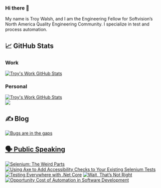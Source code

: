 ### Hi there 👋
My name is Troy Walsh, and I am the Engineering Fellow for Softvision’s North America Quality Engineering Community.
I specialize in test and process automation.


## :chart_with_upwards_trend: GitHub Stats
### Work
<a href="https://github.com/twalshcsv/twalshcsv">
  <img align="center" src="https://github-readme-stats.vercel.app/api?username=twalshcsv&show_icons=true" alt="Troy's Work GitHub Stats" />
</a><br/>

### Personal
<a href="https://github.com/TroyWalshProf">
  <img align="center" src="https://github-readme-stats.vercel.app/api?username=TroyWalshProf&show_icons=true" alt="Troy's Work GitHub Stats" />
</a><br/>
<a href="https://github.com/twalshcsv/twalshcsv">
  <img align="center" src="https://github-readme-stats.vercel.app/api/top-langs/?username=TroyWalshProf&layout=compact" />
</a>

## :writing_hand: Blog
<a target="_blank" href="https://bugsareinthegaps.azurewebsites.net/"><img src="https://user-images.githubusercontent.com/92752744/150545779-c67cd539-d6ff-4c73-945b-e0145c1f6dde.png" alt="Bugs are in the gaps"> 
<br/>

## :speaking_head: Public Speaking
[![Selenium: The Weird Parts](https://img.youtube.com/vi/cHlRvWUycOE/0.jpg)](https://www.youtube.com/watch?v=cHlRvWUycOE)
[![Using Axe to Add Accessibility Checks to Your Existing Selenium Tests](https://img.youtube.com/vi/W7Qw_dNOobc/0.jpg)](https://www.youtube.com/watch?v=jz2DO2cLbj4)
[![Testing Everywhere with .Net Core](https://img.youtube.com/vi/W7Qw_dNOobc/0.jpg)](https://www.youtube.com/watch?v=W7Qw_dNOobc)
[![Wait, That’s Not Right](https://img.youtube.com/vi/EiFQ5vVnXqA/0.jpg)](https://www.youtube.com/watch?v=EiFQ5vVnXqA)
[![Opportunity Cost of Automation in Software Development](https://img.youtube.com/vi/QoH-peKtB5Y/0.jpg)](https://www.youtube.com/watch?v=QoH-peKtB5Y)
  
<!--
**twalshcsv/twalshcsv** is a ✨ _special_ ✨ repository because its `README.md` (this file) appears on your GitHub profile.

Here are some ideas to get you started:

- 🔭 I’m currently working on ...
- 🌱 I’m currently learning ...
- 👯 I’m looking to collaborate on ...
- 🤔 I’m looking for help with ...
- 💬 Ask me about ...
- 📫 How to reach me: ...
- 😄 Pronouns: ...
- ⚡ Fun fact: ...
-->
